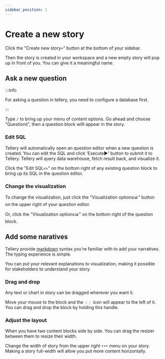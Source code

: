 ```yaml
---
sidebar_position: 1
---
```


# Create a new story


Click the "Create new story`+`" button at the bottom of your sidebar. 


Then the story is created in your workspace and a new empty story will pop up in front of you. You can give it a meaningful name.



## Ask a new question


:::info

For asking a question in tellery, you need to configure a database first.

:::



Type `/` to bring up your menu of content options. Go ahead and choose "Question`Q`", then a question block willl appear in the story.


### Edit SQL


Tellery will automatically open an question editor when a new question is created. You can edit the SQL and 
click 'Execute▶️' button to submit it to Tellery. Tellery will query data warehouse, fetch result back, and visualize it.


Click the "Edit SQL`<>`" on the bottom right of any existing question block to bring up its SQL in the question editor.




###  Change the visualization


To change the visualization, just click the "Visualization options📊" button on the upper right of your question editor.


Or, click the "Visualization options📊" on the bottom right of the question block.



## Add some naratives 


Tellery provide [markdown](/docs/markdown) syntax you're familiar with to add your narratives. The typing experience is simple.


You can put your relevant explanations to visualization, making it possible for stakeholders to understand your story.



### Drag and drop

Any text or chart in story can be dragged wherever you want it. 


Move your mouse to the block and the `⋮⋮` icon will appear to the left of it. You can drag and drop the block by holding this handle. 




### Adjust the layout


When you have two content blocks side by side. You can drag the resizer between them to resize their width.


Change the width of story from the upper right `•••` menu on your story. Making a story full-width will allow you put more content horizontally.